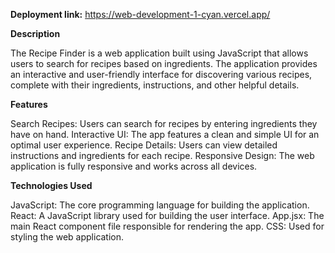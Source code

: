 **Deployment link:**
  https://web-development-1-cyan.vercel.app/
  
**Description**

  The Recipe Finder is a web application built using JavaScript that allows users to search for recipes based on ingredients. The application provides an interactive and user-friendly interface for discovering various recipes, complete with their ingredients, instructions, and other helpful details.

**Features**

  Search Recipes: Users can search for recipes by entering ingredients they have on hand.
Interactive UI: The app features a clean and simple UI for an optimal user experience.
Recipe Details: Users can view detailed instructions and ingredients for each recipe.
Responsive Design: The web application is fully responsive and works across all devices.

**Technologies Used**

  JavaScript: The core programming language for building the application.
React: A JavaScript library used for building the user interface.
App.jsx: The main React component file responsible for rendering the app.
CSS: Used for styling the web application.
